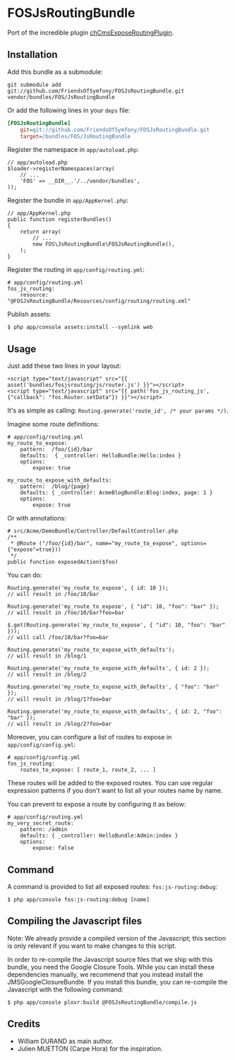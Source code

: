 FOSJsRoutingBundle
==================

Port of the incredible plugin [chCmsExposeRoutingPlugin](https://github.com/themouette/chCmsExposeRoutingPlugin).

Installation
------------

Add this bundle as a submodule:

    git submodule add git://github.com/FriendsOfSymfony/FOSJsRoutingBundle.git vendor/bundles/FOS/JsRoutingBundle
    
Or add the following lines in your `deps` file:

``` ini
[FOSJsRoutingBundle]
	git=git://github.com/FriendsOfSymfony/FOSJsRoutingBundle.git
    target=/bundles/FOS/JsRoutingBundle
```

Register the namespace in `app/autoload.php`:

    // app/autoload.php
    $loader->registerNamespaces(array(
        // ...
        'FOS' => __DIR__.'/../vendor/bundles',
    ));

Register the bundle in `app/AppKernel.php`:

    // app/AppKernel.php
    public function registerBundles()
    {
        return array(
            // ...
            new FOS\JsRoutingBundle\FOSJsRoutingBundle(),
        );
    }

Register the routing in `app/config/routing.yml`:

    # app/config/routing.yml
    fos_js_routing:
        resource: "@FOSJsRoutingBundle/Resources/config/routing/routing.xml"

Publish assets:

    $ php app/console assets:install --symlink web


Usage
-----

Just add these two lines in your layout:

    <script type="text/javascript" src="{{ asset('bundles/fosjsrouting/js/router.js') }}"></script>
    <script type="text/javascript" src="{{ path('fos_js_routing_js', {"callback": "fos.Router.setData"}) }}"></script>


It's as simple as calling: `Routing.generate('route_id', /* your params */)`.

Imagine some route definitions:

    # app/config/routing.yml
    my_route_to_expose:
        pattern:  /foo/{id}/bar
        defaults:  { _controller: HelloBundle:Hello:index }
        options:
            expose: true

    my_route_to_expose_with_defaults:
        pattern:  /blog/{page}
        defaults: { _controller: AcmeBlogBundle:Blog:index, page: 1 }
        options:
            expose: true

Or with annotations:
   
    # src/Acme/DemoBundle/Controller/DefaultController.php
    /**
     * @Route ("/foo/{id}/bar", name="my_route_to_expose", options={"expose"=true}))
     */
    public function exposedAction($foo)


You can do:

    Routing.generate('my_route_to_expose', { id: 10 });
    // will result in /foo/10/bar

    Routing.generate('my_route_to_expose', { "id": 10, "foo": "bar" });
    // will result in /foo/10/bar?foo=bar

    $.get(Routing.generate('my_route_to_expose', { "id": 10, "foo": "bar" }));
    // will call /foo/10/bar?foo=bar

    Routing.generate('my_route_to_expose_with_defaults');
    // will result in /blog/1

    Routing.generate('my_route_to_expose_with_defaults', { id: 2 });
    // will result in /blog/2

    Routing.generate('my_route_to_expose_with_defaults', { "foo": "bar" });
    // will result in /blog/1?foo=bar

    Routing.generate('my_route_to_expose_with_defaults', { id: 2, "foo": "bar" });
    // will result in /blog/2?foo=bar


Moreover, you can configure a list of routes to expose in `app/config/config.yml`:

    # app/config/config.yml
    fos_js_routing:
        routes_to_expose: [ route_1, route_2, ... ]

These routes will be added to the exposed routes. You can use regular expression patterns
if you don't want to list all your routes name by name.

You can prevent to expose a route by configuring it as below:

    # app/config/routing.yml
    my_very_secret_route:
        pattern: /admin
        defaults: { _controller: HelloBundle:Admin:index }
        options:
            expose: false


Command
-------

A command is provided to list all exposed routes: `fos:js-routing:debug`:

    $ php app/console fos:js-routing:debug [name]


Compiling the Javascript files
------------------------------

Note: We already provide a compiled version of the Javascript; this section is only
relevant if you want to make changes to this script.

In order to re-compile the Javascript source files that we ship with this bundle, you
need the Google Closure Tools. While you can install these dependencies manually, we
recommend that you instead install the JMSGoogleClosureBundle. If you install this bundle,
you can re-compile the Javascript with the following command:

    $ php app/console plovr:build @FOSJsRoutingBundle/compile.js


Credits
-------

* William DURAND as main author.
* Julien MUETTON (Carpe Hora) for the inspiration.
